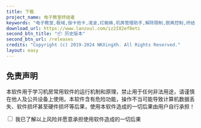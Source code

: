 ```yaml
---
title: 下载
project_name: 电子教室终结者
keywords: "电子教室,极域,伽卡他卡,凌波,红蜘蛛,机房管理助手,解除限制,脱离控制,终结者,脱控,破解,一键,秒杀"
download_url: https://www.lanzoul.com/iz2I82ef8eti
second_btn_title: "📦 历史版本"
second_btn_url: /releases
credits: "Copyright (c) 2019-2024 NKXingXh. All Rights Reserved."
layout: easy
---
```


<center id="ready-center" style="display: none;">

即将前往下载页...

<hr>

<h2 id="-联机就用-gamelan-联机助手">✨ <a href="https://gamelan.nkxingxh.top/">联机就用 <strong>GameLAN 联机助手</strong></a></h2>

<h3 id="快速安全免费">快速、安全、免费</h3>

<p>游戏联机，一步到位。支持电脑手机双端。任何人都能快速上手的联机工具，让联机再次简单！</p>

<p><img src="https://gamelan.nkxingxh.top/images/gui/main.png" alt="GameLAN 联机助手"></p>

</center>

## 免责声明

本软件用于学习机房常用软件的运行机制和原理，禁止用于任何非法用途，请谨慎在他人及公共设备上使用。本软件含有危险功能，操作不当可能导致计算机数据丢失、软件损坏甚至硬件损坏等后果，使用本软件造成的一切后果由用户自行承担！

<div>
    <input type="checkbox" id="agreeCheckbox">
    <label for="agreeCheckbox">我已了解以上风险并愿意承担使用软件造成的一切后果</label>
</div>

<style>
    body > header > a:nth-child(3) {
        display: none;
    }
    body > header > a:nth-child(4) {
        display: none;
    }
</style>

<script>
    var downloadButton = document.querySelector('body > header > a:nth-child(3)');
    var downloadButton2 = document.querySelector('body > header > a:nth-child(4)');
    var centerAds = document.querySelector('#ready-center');

    downloadButton.addEventListener('click', function (event) {
        centerAds.style.display = 'inline';
        event.preventDefault(); // 阻止默认跳转行为
        const targetUrl = this.href;

        // 延迟3秒后跳转
        setTimeout(() => {
            window.location.href = targetUrl;
        }, 3000);
    });

    downloadButton2.addEventListener('click', function (event) {
        centerAds.style.display = 'inline';
        event.preventDefault(); // 阻止默认跳转行为
        const targetUrl = this.href;

        // 延迟3秒后跳转
        setTimeout(() => {
            window.location.href = targetUrl;
        }, 3000);
    });

    document.getElementById('agreeCheckbox').addEventListener('change', function() {
        if (this.checked) {
            downloadButton.style.display = 'inline';
            downloadButton2.style.display = 'inline';
        } else {
            downloadButton.style.display = 'none';
            downloadButton2.style.display = 'none';
        }
    });
</script>

